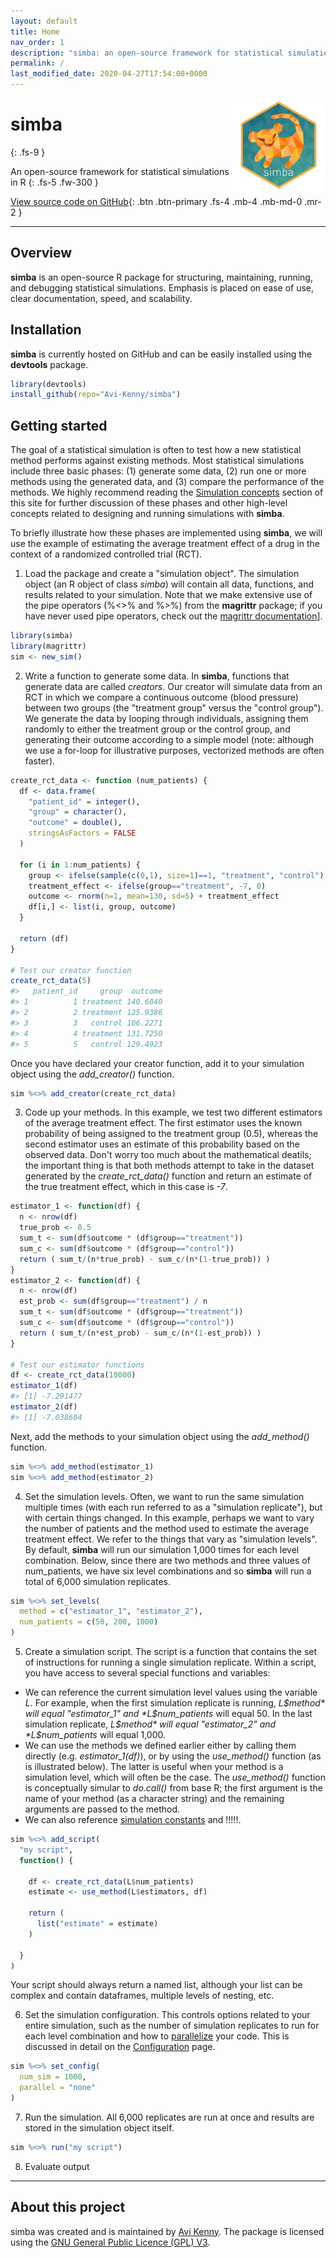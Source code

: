 ```yaml
---
layout: default
title: Home
nav_order: 1
description: "simba: an open-source framework for statistical simulations in R"
permalink: /
last_modified_date: 2020-04-27T17:54:08+0000
---
```


<img src="assets/images/logo.png" align="right" alt="simba" style="height:150px">

# simba
{: .fs-9 }

An open-source framework for statistical simulations in R
{: .fs-5 .fw-300 }

<a href="https://github.com/Avi-Kenny/simba" target="_blank">View source code on GitHub</a>{: .btn .btn-primary .fs-4 .mb-4 .mb-md-0 .mr-2 }

---

## Overview

**simba** is an open-source R package for structuring, maintaining, running, and debugging statistical simulations. Emphasis is placed on ease of use, clear documentation, speed, and scalability.

## Installation

**simba** is currently hosted on GitHub and can be easily installed using the **devtools** package.

```R
library(devtools)
install_github(repo="Avi-Kenny/simba")
```

## Getting started

The goal of a statistical simulation is often to test how a new statistical method performs against existing methods. Most statistical simulations include three basic phases: (1) generate some data, (2) run one or more methods using the generated data, and (3) compare the performance of the methods. We highly recommend reading the <a href="/docs/concepts.html" target="_blank">Simulation concepts</a> section of this site for further discussion of these phases and other high-level concepts related to designing and running simulations with **simba**.

To briefly illustrate how these phases are implemented using **simba**, we will use the example of estimating the average treatment effect of a drug in the context of a randomized controlled trial (RCT).

1) Load the package and create a "simulation object". The simulation object (an R object of class *simba*) will contain all data, functions, and results related to your simulation. Note that we make extensive use of the pipe operators (%<>% and %>%) from the **magrittr** package; if you have never used pipe operators, check out the <a href="https://magrittr.tidyverse.org" target="_blank">magrittr documentation</a>].

```R
library(simba)
library(magrittr)
sim <- new_sim()
```

2) Write a function to generate some data. In **simba**, functions that generate data are called *creators*. Our creator will simulate data from an RCT in which we compare a continuous outcome (blood pressure) between two groups (the "treatment group" versus the "control group"). We generate the data by looping through individuals, assigning them randomly to either the treatment group or the control group, and generating their outcome according to a simple model (note: although we use a for-loop for illustrative purposes, vectorized methods are often faster).

```R
create_rct_data <- function (num_patients) {
  df <- data.frame(
    "patient_id" = integer(),
    "group" = character(),
    "outcome" = double(),
    stringsAsFactors = FALSE
  )
  
  for (i in 1:num_patients) {
    group <- ifelse(sample(c(0,1), size=1)==1, "treatment", "control")
    treatment_effect <- ifelse(group=="treatment", -7, 0)
    outcome <- rnorm(n=1, mean=130, sd=5) + treatment_effect
    df[i,] <- list(i, group, outcome)
  }

  return (df)
}

# Test our creator function
create_rct_data(5)
#>   patient_id     group  outcome
#> 1          1 treatment 140.6040
#> 2          2 treatment 125.9386
#> 3          3   control 106.2271
#> 4          4 treatment 131.7250
#> 5          5   control 129.4923
```

Once you have declared your creator function, add it to your simulation object using the *add_creator()* function.

```R
sim %<>% add_creator(create_rct_data)
```

3) Code up your methods. In this example, we test two different estimators of the average treatment effect. The first estimator uses the known probability of being assigned to the treatment group (0.5), whereas the second estimator uses an estimate of this probability based on the observed data. Don't worry too much about the mathematical deatils; the important thing is that both methods attempt to take in the dataset generated by the *create_rct_data()* function and return an estimate of the true treatment effect, which in this case is *-7*.

```R
estimator_1 <- function(df) {
  n <- nrow(df)
  true_prob <- 0.5
  sum_t <- sum(df$outcome * (df$group=="treatment"))
  sum_c <- sum(df$outcome * (df$group=="control"))
  return ( sum_t/(n*true_prob) - sum_c/(n*(1-true_prob)) )
}
estimator_2 <- function(df) {
  n <- nrow(df)
  est_prob <- sum(df$group=="treatment") / n
  sum_t <- sum(df$outcome * (df$group=="treatment"))
  sum_c <- sum(df$outcome * (df$group=="control"))
  return ( sum_t/(n*est_prob) - sum_c/(n*(1-est_prob)) )
}

# Test our estimator functions
df <- create_rct_data(10000)
estimator_1(df)
#> [1] -7.291477
estimator_2(df)
#> [1] -7.038604
```

Next, add the methods to your simulation object using the *add_method()* function.

```R
sim %<>% add_method(estimator_1)
sim %<>% add_method(estimator_2)
```

4) Set the simulation levels. Often, we want to run the same simulation multiple times (with each run referred to as a "simulation replicate"), but with certain things changed. In this example, perhaps we want to vary the number of patients and the method used to estimate the average treatment effect. We refer to the things that vary as "simulation levels". By default, **simba** will run our simulation 1,000 times for each level combination. Below, since there are two methods and three values of num_patients, we have six level combinations and so **simba** will run a total of 6,000 simulation replicates.

```R
sim %<>% set_levels(
  method = c("estimator_1", "estimator_2"),
  num_patients = c(50, 200, 1000)
)
```

5) Create a simulation script. The script is a function that contains the set of instructions for running a single simulation replicate. Within a script, you have access to several special functions and variables:
- We can reference the current simulation level values using the variable *L*. For example, when the first simulation replicate is running, *L$method* will equal "estimator_1" and *L$num_patients* will equal 50. In the last simulation replicate, *L$method* will equal "estimator_2" and *L$num_patients* will equal 1,000.
- We can use the methods we defined earlier either by calling them directly (e.g. *estimator_1(df)*), or by using the *use_method()* function (as is illustrated below). The latter is useful when your method is a simulation level, which will often be the case. The *use_method()* function is conceptually simular to *do.call()* from base R; the first argument is the name of your method (as a character string) and the remaining arguments are passed to the method.
- We can also reference <a href="" target="_blank">simulation constants</a> and !!!!!.

```R
sim %<>% add_script(
  "my script",
  function() {
    
    df <- create_rct_data(L$num_patients)
	estimate <- use_method(L$estimators, df)
    
    return (
      list("estimate" = estimate)
    )

  }
)
```

Your script should always return a named list, although your list can be complex and contain dataframes, multiple levels of nesting, etc.

6) Set the simulation configuration. This controls options related to your entire simulation, such as the number of simulation replicates to run for each level combination and how to <a href="/docs/parallel.html" target="_blank">parallelize</a> your code. This is discussed in detail on the <a href="/docs/configuration.html" target="_blank">Configuration</a> page.

```R
sim %<>% set_config(
  num_sim = 1000,
  parallel = "none"
)
```

7) Run the simulation. All 6,000 replicates are run at once and results are stored in the simulation object itself.

```R
sim %<>% run("my script")
```

8) Evaluate output

---

## About this project

simba was created and is maintained by <a href="https://github.com/Avi-Kenny" target="_blank">Avi Kenny</a>. The package is licensed using the <a href="https://github.com/Avi-Kenny/simba/blob/master/LICENSE.txt" target="_blank">GNU General Public Licence (GPL) V3</a>.


<!--

!!!!! ARCHIVE !!!!!

We recommend the compact syntax above, but it sometimes may be useful to create a function and add it to your simulation object afterwards.

```R
my_function <- function (n_patients) {...}
sim %<>% add_creator("create_rct_data", my_function)
```

For simple simulations, you will often write creators that return dataframes, but you can return more complex objects, such as a list of multiple dataframes, a network data structure, etc.

-->
